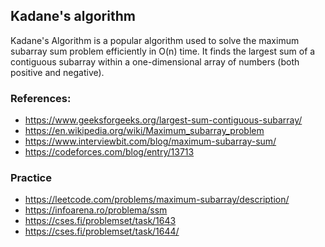 Kadane's algorithm
------------------
Kadane's Algorithm is a popular algorithm used to solve the maximum subarray sum problem efficiently in O(n) time. It finds the largest sum of a contiguous subarray within a one-dimensional array of numbers (both positive and negative).

### References:
- https://www.geeksforgeeks.org/largest-sum-contiguous-subarray/
- https://en.wikipedia.org/wiki/Maximum_subarray_problem
- https://www.interviewbit.com/blog/maximum-subarray-sum/
- https://codeforces.com/blog/entry/13713

### Practice
- https://leetcode.com/problems/maximum-subarray/description/
- https://infoarena.ro/problema/ssm
- https://cses.fi/problemset/task/1643
- https://cses.fi/problemset/task/1644/
